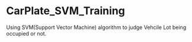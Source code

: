 # CarPlate_SVM_Training

Using SVM(Support Vector Machine) algorithm to judge Vehcile Lot being occupied or not.
